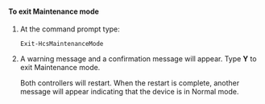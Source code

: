 <!--author=SharS last changed: 9/17/15-->

#### <a name="to-exit-maintenance-mode"></a>To exit Maintenance mode
1. At the command prompt type:
   
     `Exit-HcsMaintenanceMode`
2. A warning message and a confirmation message will appear. Type **Y** to exit Maintenance mode.
   
    Both controllers will restart. When the restart is complete, another message will appear indicating that the device is in Normal mode.

